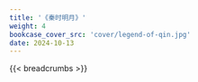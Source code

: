 ```yaml
---
title: '《秦时明月》'
weight: 4
bookcase_cover_src: 'cover/legend-of-qin.jpg'
date: 2024-10-13
---
```

{{< breadcrumbs >}}
